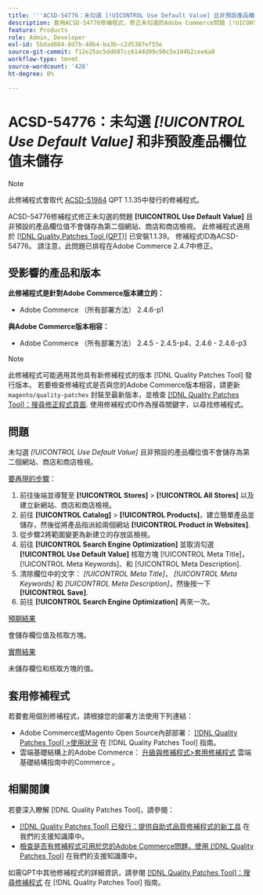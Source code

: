 ```yaml
---
title: '''ACSD-54776：未勾選 [!UICONTROL Use Default Value] 且非預設產品欄位值不會儲存為第二個網站、商店和商店檢視'
description: 套用ACSD-54776修補程式，修正未勾選的Adobe Commerce問題 [!UICONTROL Use Default Value] 且非預設的產品欄位值不會儲存為第二個網站、商店和商店檢視。
feature: Products
role: Admin, Developer
exl-id: 5bdad804-8d7b-48b4-ba3b-c2d5387ef55e
source-git-commit: f12e25ac5dd607cc614dd99c90c5e104b2cee6a8
workflow-type: tm+mt
source-wordcount: '428'
ht-degree: 0%

---
```


# ACSD-54776：未勾選 *[!UICONTROL Use Default Value]* 和非預設產品欄位值未儲存

>[!NOTE]
>
>此修補程式會取代 [ACSD-51984](/help/support-tools/patches-available-in-qpt-tool/v1-1-35/acsd-51984-unchecked-used-default-value-and-non-default-product-field-values-are-not-saved.md) QPT 1.1.35中發行的修補程式。

ACSD-54776修補程式修正未勾選的問題 **[!UICONTROL Use Default Value]** 且非預設的產品欄位值不會儲存為第二個網站、商店和商店檢視。 此修補程式適用於 [[!DNL Quality Patches Tool (QPT)]](/help/announcements/adobe-commerce-announcements/magento-quality-patches-released-new-tool-to-self-serve-quality-patches.md) 已安裝1.1.39。 修補程式ID為ACSD-54776。 請注意，此問題已排程在Adobe Commerce 2.4.7中修正。

## 受影響的產品和版本

**此修補程式是針對Adobe Commerce版本建立的：**

* Adobe Commerce （所有部署方法） 2.4.6-p1

**與Adobe Commerce版本相容：**

* Adobe Commerce （所有部署方法） 2.4.5 - 2.4.5-p4、2.4.6 - 2.4.6-p3

>[!NOTE]
>
>此修補程式可能適用其他具有新修補程式的版本 [!DNL Quality Patches Tool] 發行版本。 若要檢查修補程式是否與您的Adobe Commerce版本相容，請更新 `magento/quality-patches` 封裝至最新版本，並檢查 [[!DNL Quality Patches Tool]：搜尋修正程式頁面](https://experienceleague.adobe.com/tools/commerce-quality-patches/index.html). 使用修補程式ID作為搜尋關鍵字，以尋找修補程式。

## 問題

未勾選 *[!UICONTROL Use Default Value]* 且非預設的產品欄位值不會儲存為第二個網站、商店和商店檢視。

<u>要再現的步驟</u>：

1. 前往後端並導覽至 **[!UICONTROL Stores]** > **[!UICONTROL All Stores]** 以及建立新網站、商店和商店檢視。
1. 前往 **[!UICONTROL Catalog]** > **[!UICONTROL Products]**，建立簡單產品並儲存，然後從將產品指派給兩個網站 **[!UICONTROL Product in Websites]**.
1. 從步驟2將範圍變更為新建立的存放區檢視。
1. 前往 **[!UICONTROL Search Engine Optimization]** 並取消勾選 **[!UICONTROL Use Default Value]** 核取方塊 [!UICONTROL Meta Title]， [!UICONTROL Meta Keywords]、和 [!UICONTROL Meta Description].
1. 清除欄位中的文字： *[!UICONTROL Meta Title]*， *[!UICONTROL Meta Keywords]* 和 *[!UICONTROL Meta Description]*，然後按一下 **[!UICONTROL Save]**.
1. 前往 **[!UICONTROL Search Engine Optimization]** 再來一次。

<u>預期結果</u>

會儲存欄位值及核取方塊。

<u>實際結果</u>

未儲存欄位和核取方塊的值。

## 套用修補程式

若要套用個別修補程式，請根據您的部署方法使用下列連結：

* Adobe Commerce或Magento Open Source內部部署： [[!DNL Quality Patches Tool] >使用狀況](<https://experienceleague.adobe.com/docs/commerce-operations/tools/quality-patches-tool/usage.html>) 在 [!DNL Quality Patches Tool] 指南。
* 雲端基礎結構上的Adobe Commerce： [升級與修補程式>套用修補程式](https://experienceleague.adobe.com/docs/commerce-cloud-service/user-guide/develop/upgrade/apply-patches.html) 雲端基礎結構指南中的Commerce 。

## 相關閱讀

若要深入瞭解 [!DNL Quality Patches Tool]，請參閱：

* [[!DNL Quality Patches Tool] 已發行：提供自助式品質修補程式的新工具](/help/announcements/adobe-commerce-announcements/magento-quality-patches-released-new-tool-to-self-serve-quality-patches.md) 在我們的支援知識庫中。
* [檢查是否有修補程式可用於您的Adobe Commerce問題，使用 [!DNL Quality Patches Tool]](/help/support-tools/patches-available-in-qpt-tool/check-patch-for-magento-issue-with-magento-quality-patches.md) 在我們的支援知識庫中。

如需QPT中其他修補程式的詳細資訊，請參閱 [[!DNL Quality Patches Tool]：搜尋修補程式](<https://experienceleague.adobe.com/tools/commerce-quality-patches/index.html>) 在 [!DNL Quality Patches Tool] 指南。
